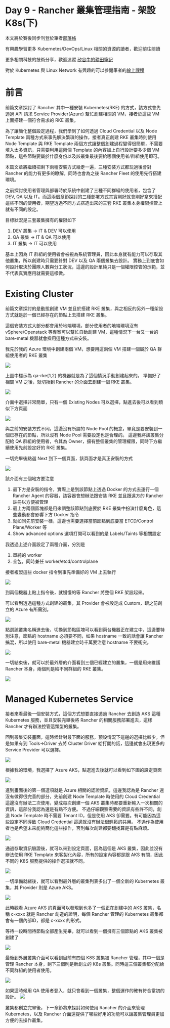 Day 9 - Rancher 叢集管理指南 - 架設 K8s(下)
========================================

本文將於賽後同步刊登於筆者[部落格](https://hwchiu.com/)

有興趣學習更多 Kubernetes/DevOps/Linux 相關的資源的讀者，歡迎前往閱讀

更多相關科技的技術分享，歡迎追蹤 [矽谷牛的耕田筆記](https://www.facebook.com/technologynoteniu)

對於 Kubernetes 與 Linux Network 有興趣的可以參閱筆者的[線上課程](https://course.hwchiu.com/)

# 前言

前篇文章探討了 Rancher 其中一種安裝 Kubernetes(RKE) 的方式，該方式會先透過 API 請求 Service Provider(Azure) 幫忙創建相關的 VM，接者於這些 VM 上面搭建一個符合需求的 RKE 叢集。

為了讓簡化整個設定過程，我們學到了如何透過 Cloud Credential 以及 Node Template 兩種方式來事先解決繁瑣的操作，接者真正創建 RKE 叢集時則使用 Node Template 與 RKE Template 兩個方式讓整個創建過程變得很簡單，不需要填入太多資訊，只需要利用這兩個 Template 的內容加上自行設計要多少個 VM 節點，這些節點要屬於什麼身份以及該叢集最後要給哪個使用者/群組使用即可。

本篇文章將繼續把剩下兩種安裝方式給走一遍，三種安裝方式都玩過後會對 Rancher 的能力有更多的瞭解，同時也會為之後 Rancher Fleet 的使用先行搭建環境。

之前探討使用者管理與部署時於系統中創建了三種不同群組的使用者，包含了 DEV, QA 以及 IT。而這兩個章節探討的三種部署方式其實剛好就會剛好拿來搭配這些不同的使用者，期望透過不同方式搭造出來的三套 RKE 叢集本身權限控管上就有不同的設定。

目標狀況是三套叢集擁有的權限如下
1. DEV 叢集 -> IT & DEV 可以使用
2. QA 叢集 -> IT & QA 可以使用
3. IT 叢集 -> IT 可以使用

基本上因為 IT 群組的使用者會被視為系統管理員，因此本身就有能力可以存取其他叢集，所以創建時只需要針對 DEV 以及 QA 兩個叢集去設計。
實務上到底會如何設計取決於團隊人數與分工狀況，這邊的設計單純只是一個權限控管的示範，並不代表真實應用就需要這樣做。


# Existing Cluster

前篇文章探討的是動態創建 VM 並且於搭建 RKE 叢集，與之相反的另外一種架設方式就是於一個已經存在的節點上去搭建 RKE 叢集。

這個安裝方式大部分都會用於地端環境，部分使用者的地端環境沒有 vSphere/Openstack 等專案可以幫忙自動創建 VM，這種情況下一台又一台的 bare-metal 機器就會採用這種方式來安裝。

我先於我的 Azure 環境中創建兩個 VM，想要用這兩個 VM 搭建一個屬於 QA 群組使用者的 RKE 叢集

![](https://i.imgur.com/S8sLUOQ.png)

上圖中標示為 qa-rke{1,2} 的機器就是為了這個情況手動創建起來的。
準備好了相關 VM 之後，就切換到 Rancher 的介面去創建一個 RKE 叢集。

![](https://i.imgur.com/C81donD.png)

介面中選擇非常簡單，只有一個 Existing Nodes 可以選擇，點進去後可以看到類似下方頁面

![](https://i.imgur.com/GZNh44H.png)

與之前的安裝方式不同，這邊沒有所謂的 Node Pool 的概念，畢竟是要安裝到一個已存在的節點，所以沒有 Node Pool 需要設定也是合理的。
這邊我將該叢集分配給 QA 群組的使用者，令其為 Owner，擁有整個叢集的管理權限，同時下方繼續使用先前設定好的 RKE 叢集。

一切完畢後點選 Next 到下一個頁面，該頁面才是真正安裝的方式

![](https://i.imgur.com/XX2MzK2.png)

該介面有三個地方要注意
1. 最下方是安裝的指令，實際上是到該節點上透過 Docker 的方式去運行一個 Rancher Agent 的容器，該容器會想辦法跟安裝 RKE 並且跟遠方的 Rancher 註冊以方便被管理
2. 最上方兩個區塊都是用來調整該節點到底要於 RKE 叢集中扮演什麼角色，這些變動都會影響下方 Docker 指令
3. 就如同先前安裝一樣，這邊也需要選擇當前節點到底要當 ETCD/Control Plane/Worker 等
4. Show advanced options 選項打開可以看到的是 Labels/Taints 等相關設定

我透過上述介面設定了兩種介面，分別是
1. 單純的 worker
2. 全包，同時兼任 worker/etcd/controlplane

接者複製這些 docker 指令到事先準備好的 VM 上去執行

![](https://i.imgur.com/NVheVRv.png)



到兩個機器上貼上指令後，就慢慢的等 Rancher 將整個 RKE 架設起來。

可以看到透過這種方式創建的叢集，其 Provider 會被設定成 Custom，跟之前創立的 Azure 有所需別。

![](https://i.imgur.com/VQ1uZpg.png)

點選該叢集名稱進去後，切換到節點區塊可以看到兩台機器正在建立中，這邊要特別注意，節點的 hostname 必須要不同，如果 hostname 一致的話會讓 Rancher 搞混，所以使用 bare-metal 機器建立時千萬要注意 hostname 不要衝突。

![](https://i.imgur.com/hUDKW6n.png)

一切結束後，就可以於最外層的介面看到三個已經建立的叢集，一個是用來維護 Rancher 本身，兩個則是給不同群組的 RKE 叢集。

![](https://i.imgur.com/YKMLAu6.png)

# Managed Kubernetes Service
接者來看最後一個安裝方式，這個方式想要直接透過 Rancher 去創造 AKS 這種 Kubernetes 服務，並且安裝完畢後將 Rancher 的相關服務部署進去，這樣 Rancher 才有辦法控管這類型的叢集。

回到叢集安裝畫面，這時候針對最下面的服務，預設情況下這邊的選擇比較少，但是如果有到 Tools->Driver 去將 Cluster Driver 給打開的話，這邊就會出現更多的 Service Provider 可以選擇。

![](https://i.imgur.com/l7gw88c.png)

根據我的環境，我選擇了 Azure AKS，點選進去後就可以看到如下圖的設定頁面

![](https://i.imgur.com/QGWJ6AZ.png)

進到畫面後的第一個選項就是 Azure 相關的認證資訊，這邊我認為是 Rancher 還沒有做得很完善的部分，先前創建 Node Template 時使用的 Cloud Credential 這邊沒有辦法二次使用，變成每次創建一個 AKS 叢集時都要重新輸入一次相關的資訊，這部分我認為還是有點不方便。
不過仔細觀察需要的資訊有些許不同，創造 Node Template 時不需要 Tenant ID，但是使用 AKS 卻需要。有可能因為這些設定不同導致 Cloud Credential 這邊就沒有辦法很輕鬆的共用。
不過作為使用者也是希望未來能夠簡化這些操作，否則每次創建都要翻找算是有點麻煩。

![](https://i.imgur.com/KV1GL0D.png)

通過存取資訊驗證後，就可以來到設定頁面，因為這個是 AKS 叢集，因此並沒有辦法使用 RKE Template 來客製化內容，所有的設定內容都是跟 AKS 有關，因此不同的 K8S 服務提供的操作選項就不同。

![](https://i.imgur.com/zSEEaSJ.png)

一切準備就緒後，就可以看到最外層的叢集列表多出了一個全新的 Kubernetes 叢集，其 Provider 則是 Azure AKS。

![](https://i.imgur.com/HEIW0uD.png)

此時觀看 Azure AKS 的頁面可以發現到也多了一個正在創建中的 AKS 叢集，名稱 c-xxxx 就是 Rancher 創造的證明，每個 Rancher 管理的 Kubernetes 叢集都會有一個內部ID，都是 c-xxxx 的形式。

等待一段時間待節點全部產生完畢，就可以看到一個擁有三個節點的 AKS 叢集被創建了

![](https://i.imgur.com/9gwB4Ps.png)

最後到外層叢集介面可以看到目前有四個 K8S 叢集被 Rancher 管理，其中一個是管理 Rancher 本身，剩下三個則是新創立的 K8s 叢集。同時這三個叢集都分配給不同群組的使用者使用。

![](https://i.imgur.com/HeWrk3x.png)


如果這時候用 QA 使用者登入，就只會看到一個叢集，整個運作的確有符合當初的設計。
![](https://i.imgur.com/ZHrSYO2.png)


叢集都創立完畢後，下一章節將來探討如何使用 Rancher 的介面來管理 Kubernetes，以及 Rancher 介面還提供了哪些好用的功能可以讓叢集管理員更加方便的去操作叢集。
